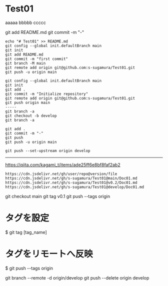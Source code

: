 # Test01

aaaaa
bbbbb
ccccc

git add README.md
git commit -m "-"


```
echo "# Test01" >> README.md
git config --global init.defaultBranch main
git init
git add README.md
git commit -m "first commit"
git branch -M main
git remote add origin git@github.com:s-sugamura/Test01.git
git push -u origin main
```


```
git config --global init.defaultBranch main
git init
git add .
git commit -m "Initialize repository"
git remote add origin git@github.com:s-sugamura/Test01.git
git push origin main
-----
git branch -a
git checkout -b develop
git branch -a
```

```
git add .
git commit -m "-"
git push
git push -u origin main

git push --set-upstream origin develop
```

----------
https://qiita.com/kagami_t/items/ade25ff6e8bf8faf2ab2


```
https://cdn.jsdelivr.net/gh/user/repo@version/file
https://cdn.jsdelivr.net/gh/s-sugamura/Test01@main/Doc01.md
https://cdn.jsdelivr.net/gh/s-sugamura/Test01@v0.2/Doc01.md
https://cdn.jsdelivr.net/gh/s-sugamura/Test01@develop/Doc01.md
```
git checkout main
git tag v0.1
git push --tags origin


# タグを設定
$ git tag [tag_name]

# タグをリモートへ反映
$ git push --tags origin



git branch --remote -d origin/develop
git push --delete origin develop   